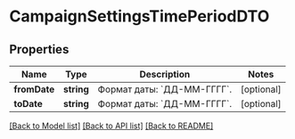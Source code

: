 # CampaignSettingsTimePeriodDTO

## Properties
Name | Type | Description | Notes
------------ | ------------- | ------------- | -------------
**fromDate** | **string** | Формат даты: &#x60;ДД-ММ-ГГГГ&#x60;. | [optional] 
**toDate** | **string** | Формат даты: &#x60;ДД-ММ-ГГГГ&#x60;. | [optional] 

[[Back to Model list]](../README.md#documentation-for-models) [[Back to API list]](../README.md#documentation-for-api-endpoints) [[Back to README]](../README.md)


